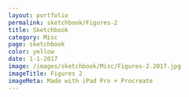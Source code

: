 ```yaml
---
layout: portfolio
permalink: sketchbook/Figures-2
title: Sketchbook
category: Misc
page: sketchbook
color: yellow
date: 1-1-2017
image: /images/sketchbook/Misc/Figures-2.2017.jpg
imageTitle: Figures 2
imageMeta: Made with iPad Pro + Procreate
---
```


